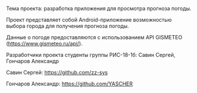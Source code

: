 Тема проекта: разработка приложения для просмотра прогноза погоды.

Проект представляет собой Android-приложение возможностью выбора города для получения прогноза погоды.

Данные о погоде предоставляются с использованием API GISMETEO (https://www.gismeteo.ru/api/).

Разработчики проекта студенты группы РИС-18-1б: Савин Сергей, Гончаров Александр

Савин Сергей: https://github.com/zz-sys

Гончаров Александр: https://github.com/YASCHER
